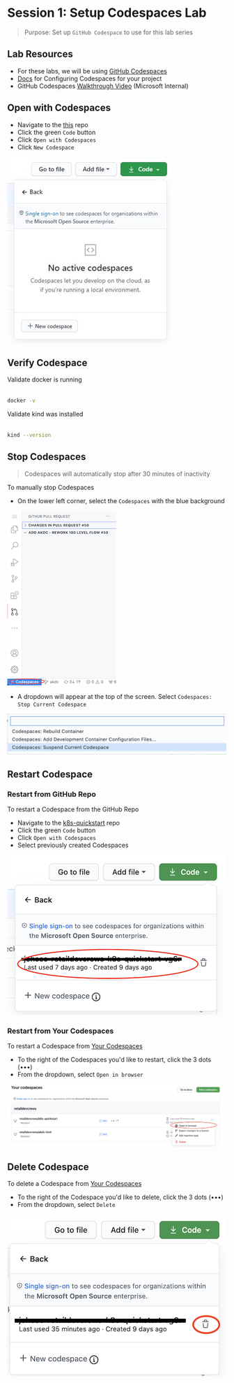 # Session 1: Setup Codespaces Lab

> Purpose: Set up `GitHub Codespace` to use for this lab series

## Lab Resources

- For these labs, we will be using [GitHub Codespaces](https://github.com/features/codespaces)
- [Docs](https://docs.github.com/en/github/developing-online-with-codespaces/configuring-codespaces-for-your-project) for Configuring Codespaces for your project
- GitHub Codespaces [Walkthrough Video](https://msit.microsoftstream.com/video/5117a1ff-0400-85a8-40e1-f1eb81434a69?channelId=a60fa4ff-0400-85a8-733a-f1eb81fa8f8d) (Microsoft Internal)

## Open with Codespaces

- Navigate to the [this](https://github.com/retaildevcrews/k8s-quickstart) repo
- Click the green `Code` button
- Click `Open with Codespaces`
- Click `New Codespace`

![Create Codespace](./images/OpenNewCodespace.jpeg)

## Verify Codespace

Validate docker is running

```bash

docker -v

```

Validate kind was installed

```bash

kind --version

```

## Stop Codespaces

> Codespaces will automatically stop after 30 minutes of inactivity

To manually stop Codespaces

- On the lower left corner, select the `Codespaces` with the blue background

![Codespaces Options](./images/SuspendCodespaces1.png)

- A dropdown will appear at the top of the screen. Select `Codespaces: Stop Current Codespace`

![Codespaces Options](./images/SuspendCodespaces2.png)

## Restart Codespace

### Restart from GitHub Repo

To restart a Codespace from the GitHub Repo

- Navigate to the [k8s-quickstart](https://github.com/retaildevcrews/k8s-quickstart) repo
- Click the green `Code` button
- Click `Open with Codespaces`
- Select previously created Codespaces

![Restart Codespace](./images/OpenSuspendedCodespaceFromGitHub.png)

### Restart from Your Codespaces

To restart a Codespace from [Your Codespaces](https://github.com/codespaces)

- To the right of the Codespaces you'd like to restart, click the 3 dots (•••)
- From the dropdown, select `Open in browser`

![Restart Codespace](./images/OpenSuspendedCodespaceFromCodespaces.png)

## Delete Codespace

To delete a Codespace from [Your Codespaces](https://github.com/codespaces)

- To the right of the Codespace you'd like to delete, click the 3 dots (•••)
- From the dropdown, select `Delete`

![Delete Codespace](./images/DeleteCodespaceFromGitHub.png)
